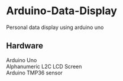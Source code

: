 # Arduino-Data-Display
Personal data display using arduino uno

## Hardware
Arduino Uno <br>
Alphanumeric L2C LCD Screen <br>
Arduino TMP36 sensor
